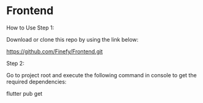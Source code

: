 # Frontend
How to Use
Step 1:

Download or clone this repo by using the link below:

https://github.com/Finefy/Frontend.git


Step 2:

Go to project root and execute the following command in console to get the required dependencies:

flutter pub get 

